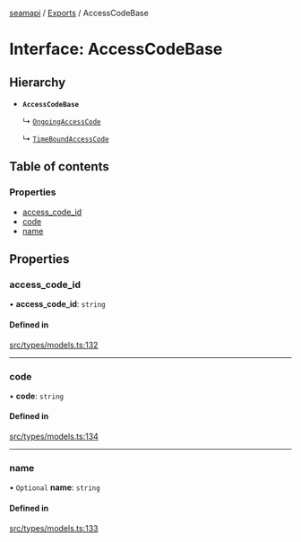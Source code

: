 [seamapi](../README.md) / [Exports](../modules.md) / AccessCodeBase

# Interface: AccessCodeBase

## Hierarchy

- **`AccessCodeBase`**

  ↳ [`OngoingAccessCode`](OngoingAccessCode.md)

  ↳ [`TimeBoundAccessCode`](TimeBoundAccessCode.md)

## Table of contents

### Properties

- [access\_code\_id](AccessCodeBase.md#access_code_id)
- [code](AccessCodeBase.md#code)
- [name](AccessCodeBase.md#name)

## Properties

### access\_code\_id

• **access\_code\_id**: `string`

#### Defined in

[src/types/models.ts:132](https://github.com/seamapi/javascript/blob/main/src/types/models.ts#L132)

___

### code

• **code**: `string`

#### Defined in

[src/types/models.ts:134](https://github.com/seamapi/javascript/blob/main/src/types/models.ts#L134)

___

### name

• `Optional` **name**: `string`

#### Defined in

[src/types/models.ts:133](https://github.com/seamapi/javascript/blob/main/src/types/models.ts#L133)
